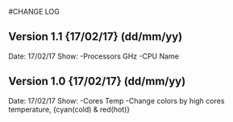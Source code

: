 #CHANGE LOG

## Version 1.1 {17/02/17} (dd/mm/yy)
Date: 17/02/17
Show:
  -Processors GHz
  -CPU Name
  
## Version 1.0 {17/02/17} (dd/mm/yy)
Date: 17/02/17
Show:
  -Cores Temp
  -Change colors by high cores temperature, {cyan(cold) & red(hot)}
